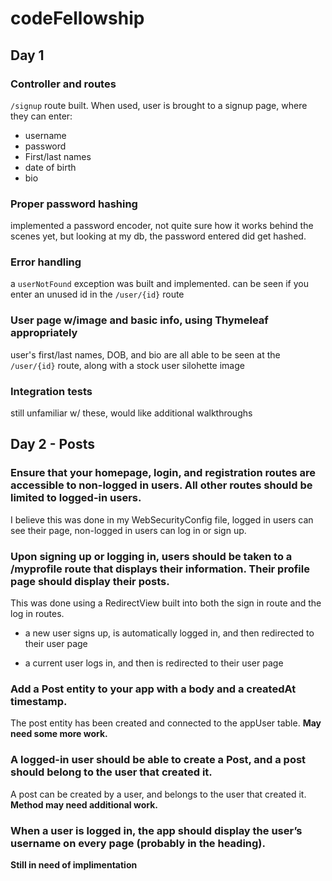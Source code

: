 # codeFellowship

## Day 1

### Controller and routes

`/signup` route built.
When used, user is brought to a signup page, where they can enter:
* username
* password
* First/last names
* date of birth
* bio

### Proper password hashing

implemented a password encoder, not quite sure how it works behind the scenes yet, but looking at my db, the password entered did get hashed.

### Error handling

a `userNotFound` exception was built and implemented. can be seen if you enter an unused id in the `/user/{id}` route

### User page w/image and basic info, using Thymeleaf appropriately
user's first/last names, DOB, and bio are all able to be seen at the `/user/{id}` route, along with a stock user silohette image

### Integration tests

still unfamiliar w/ these, would like additional walkthroughs


## Day 2 - Posts

### Ensure that your homepage, login, and registration routes are accessible to non-logged in users. All other routes should be limited to logged-in users.

I believe this was done in my WebSecurityConfig file, logged in users can see their page, non-logged in users can log in or sign up.

### Upon signing up or logging in, users should be taken to a /myprofile route that displays their information. Their profile page should display their posts.

This was done using a RedirectView built into both the sign in route and the log in routes.
* a new user signs up, is automatically logged in, and then redirected to their user page

* a current user logs in, and then is redirected to their user page

### Add a Post entity to your app with a body and a createdAt timestamp.

The post entity has been created and connected to the appUser table. **May need some more work.**

### A logged-in user should be able to create a Post, and a post should belong to the user that created it.

A post can be created by a user, and belongs to the user that created it. **Method may need additional work.**

### When a user is logged in, the app should display the user’s username on every page (probably in the heading).

**Still in need of implimentation** 


